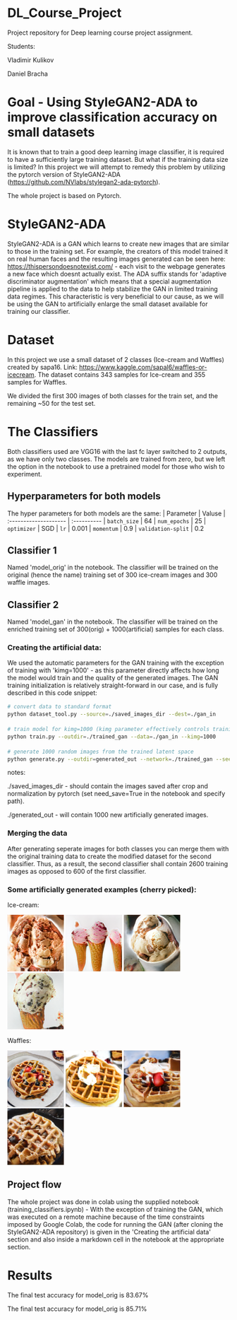 # DL_Course_Project
Project repository for Deep learning course project assignment.

Students:

Vladimir Kulikov

Daniel Bracha

# Goal - Using StyleGAN2-ADA to improve classification accuracy on small datasets 
It is known that to train a good deep learning image classifier, it is required to have a sufficiently large training dataset. But what if the training data size is limited? In this project we will attempt to remedy this problem by utilizing the pytorch version of StyleGAN2-ADA (https://github.com/NVlabs/stylegan2-ada-pytorch).

The whole project is based on Pytorch.
# StyleGAN2-ADA
StyleGAN2-ADA is a GAN which learns to create new images that are similar to those in the training set. For example, the creators of this model trained it on real human faces and the resulting images generated can be seen here: https://thispersondoesnotexist.com/ - each visit to the webpage generates a new face which doesnt actually exist.
The ADA suffix stands for 'adaptive discriminator augmentation' which means that a special augmentation pipeline is applied to the data to help stabilize the GAN in limited training data regimes. This characteristic is very beneficial to our cause, as we will be using the GAN to artificially enlarge the small dataset available for training our classifier.
# Dataset
In this project we use a small dataset of 2 classes (Ice-cream and Waffles) created by sapa16. Link: https://www.kaggle.com/sapal6/waffles-or-icecream.
The dataset contains 343 samples for Ice-cream and 355 samples for Waffles.

We divided the first 300 images of both classes for the train set, and the remaining ~50 for the test set.

# The Classifiers
Both classifiers used are VGG16 with the last fc layer switched to 2 outputs, as we have only two classes. The models are trained from zero, but we left the option in the notebook to use a pretrained model for those who wish to experiment.

## Hyperparameters for both models
The hyper parameters for both models are the same:
| Parameter             | Valuse
| :-------------------- | :----------
| `batch_size`          | 64
| `num_epochs`          | 25
| `optimizer`           | SGD
| `lr`                  | 0.001
| `momentum`            | 0.9
| `validation-split`    | 0.2

## Classifier 1
Named 'model_orig' in the notebook. The classifier will be trained on the original (hence the name) training set of 300 ice-cream images and 300 waffle images.
## Classifier 2
Named 'model_gan' in the notebook. The classifier will be trained on the enriched training set of 300(orig) + 1000(artificial) samples for each class.
### Creating the artificial data:
We used the automatic parameters for the GAN training with the exception of training with 'kimg=1000' - as this parameter directly affects how long the model would train and the quality of the generated images.
The GAN training initialization is relatively straight-forward in our case, and is fully described in this code snippet:
```.bash
# convert data to standard format
python dataset_tool.py --source=./saved_images_dir --dest=./gan_in

# train model for kimg=1000 (kimg parameter effectively controls training time and quality)
python train.py --outdir=./trained_gan --data=./gan_in --kimg=1000

# generate 1000 random images from the trained latent space
python generate.py --outdir=generated_out --network=./trained_gan --seed=1-1000
```
notes:

./saved_images_dir - should contain the images saved after crop and normalization by pytorch (set need_save=True in the notebook and specify path).

./generated_out - will contain 1000 new artificially generated images.

### Merging the data
After generating seperate images for both classes you can merge them with the original training data to create the modified dataset for the second classifier.
Thus, as a result, the second classifier shall contain 2600 training images as opposed to 600 of the first classifier.

### Some artificially generated examples (cherry picked):
Ice-cream:

![alt text](https://github.com/fallenshock/DL_Course_Project/blob/main/GAN_results/ic/seed0003.png)
![alt text](https://github.com/fallenshock/DL_Course_Project/blob/main/GAN_results/ic/seed0224.png)
![alt text](https://github.com/fallenshock/DL_Course_Project/blob/main/GAN_results/ic/seed0479.png)
![alt text](https://github.com/fallenshock/DL_Course_Project/blob/main/GAN_results/ic/seed0956.png)

Waffles:

![alt text](https://github.com/fallenshock/DL_Course_Project/blob/main/GAN_results/w/seed0011.png)
![alt text](https://github.com/fallenshock/DL_Course_Project/blob/main/GAN_results/w/seed0020.png)
![alt text](https://github.com/fallenshock/DL_Course_Project/blob/main/GAN_results/w/seed0082.png)
![alt text](https://github.com/fallenshock/DL_Course_Project/blob/main/GAN_results/w/seed0268.png)

## Project flow
The whole project was done in colab using the supplied notebook (training_classifiers.ipynb) - With the exception of training the GAN, which was executed on a remote machine because of the time constraints imposed by Google Colab, the code for running the GAN (after cloning the StyleGAN2-ADA repository) is given in the 'Creating the artificial data' section and also inside a markdown cell in the notebook at the appropriate section.


# Results

The final test accuracy for model_orig is 83.67%

The final test accuracy for model_orig is 85.71%



